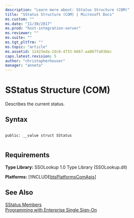 ```yaml
---
description: "Learn more about: SStatus Structure (COM)"
title: "SStatus Structure (COM) | Microsoft Docs"
ms.custom: ""
ms.date: "11/30/2017"
ms.prod: "host-integration-server"
ms.reviewer: ""
ms.suite: ""
ms.tgt_pltfrm: ""
ms.topic: "article"
ms.assetid: 11423eda-2dc8-4733-b667-aa867fa03bbc
caps.latest.revision: 5
author: "christopherhouser"
manager: "anneta"
---
```

# SStatus Structure (COM)
Describes the current status.  
  
## Syntax  
  
```  
  
public: __value struct SStatus  
  
```  
  
## Requirements  
 **Type Library:** SSOLookup 1.0 Type Library (SSOLookup.dll)  
  
 **Platforms:**  [!INCLUDE[btsPlatformsComApis](../includes/btsplatformscomapis-md.md)]  
  
## See Also  
 [SStatus Members](../esso/sstatus-members.md)   
 [Programming with Enterprise Single Sign-On](../esso/programming-with-enterprise-single-sign-on.md)
